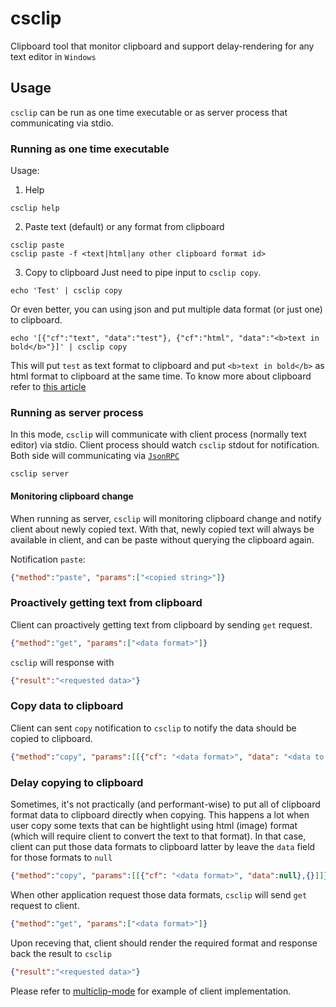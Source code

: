 # csclip
Clipboard tool that monitor clipboard and support delay-rendering for any text editor in `Windows`

## Usage
`csclip` can be run as one time executable or as server process that communicating via stdio.
### Running as one time executable
Usage:
1. Help

``` shell
csclip help
```

2. Paste text (default) or any format from clipboard

``` shell
csclip paste
csclip paste -f <text|html|any other clipboard format id>
```

3. Copy to clipboard
Just need to pipe input to `csclip copy`.
``` shell
echo 'Test' | csclip copy
```

Or even better, you can using json and put multiple data format (or just one) to clipboard.

``` shell
echo '[{"cf":"text", "data":"test"}, {"cf":"html", "data":"<b>text in bold</b>"}]' | csclip copy
```

This will put `test` as text format to clipboard and put `<b>text in bold</b>` as html format to clipboard at the same time.
To know more about clipboard refer to [this article](https://docs.microsoft.com/en-us/windows/desktop/dataxchg/clipboard-formats)

### Running as server process
In this mode, `csclip` will communicate with client process (normally text editor) via stdio.
Client process should watch `csclip` stdout for notification.
Both side will communicating via [`JsonRPC`](https://www.jsonrpc.org/)

``` shell
csclip server
```

#### Monitoring clipboard change
When running as server, `csclip` will monitoring clipboard change and notify client about newly copied text.
With that, newly copied text will always be available in client, and can be paste without querying the clipboard again.

Notification `paste`:

``` json
{"method":"paste", "params":["<copied string>"]}
```

### Proactively getting text from clipboard
Client can proactively getting text from clipboard by sending `get` request.

``` json
{"method":"get", "params":["<data format>"]}
```

`csclip` will response with 

``` json
{"result":"<requested data>"}
```

### Copy data to clipboard
Client can sent `copy` notification to `csclip` to notify the data should be copied to clipboard.

``` json
{"method":"copy", "params":[[{"cf": "<data format>", "data": "<data to put into clipboard>"},{}]]}
```

### Delay copying to clipboard
Sometimes, it's not practically (and performant-wise) to put all of clipboard format data to clipboard directly when copying.
This happens a lot when user copy some texts that can be hightlight using html (image) format (which will require client to convert the text to that format).
In that case, client can put those data formats to clipboard latter by leave the `data` field for those formats to `null`

``` json
{"method":"copy", "params":[[{"cf": "<data format>", "data":null},{}]]}
```

When other application request those data formats, `csclip` will send `get` request to client.

``` json
{"method":"get", "params":["<data format>"]}
```

Upon receving that, client should render the required format and response back the result to `csclip`

``` json
{"result":"<requested data>"}
```

Please refer to [multiclip-mode](https://github.com/kiennq/highlight2clipboard) for example of client implementation.
